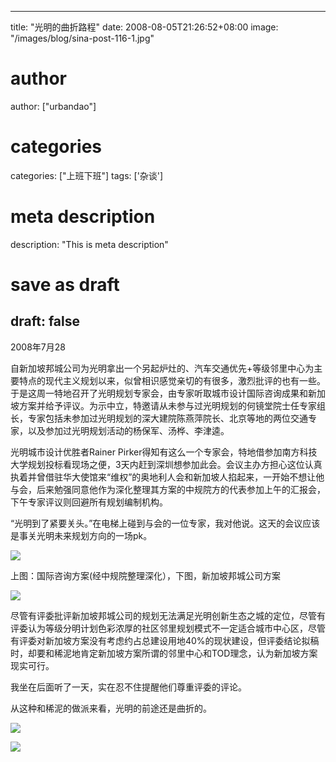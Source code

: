 
---
title: "光明的曲折路程"
date: 2008-08-05T21:26:52+08:00
image: "/images/blog/sina-post-116-1.jpg"
# author
author: ["urbandao"]
# categories
categories: ["上班下班"]
tags: ['杂谈']
# meta description
description: "This is meta description"
# save as draft
draft: false
---

2008年7月28

自新加坡邦城公司为光明拿出一个另起炉灶的、汽车交通优先+等级邻里中心为主要特点的现代主义规划以来，似曾相识感觉亲切的有很多，激烈批评的也有一些。于是这周一特地召开了光明规划专家会，由专家听取城市设计国际咨询成果和新加坡方案并给予评议。为示中立，特邀请从未参与过光明规划的何镜堂院士任专家组长，专家包括未参加过光明规划的深大建院陈燕萍院长、北京等地的两位交通专家，以及参加过光明规划活动的杨保军、汤桦、李津逵。

光明城市设计优胜者Rainer
Pirker得知有这么一个专家会，特地借参加南方科技大学规划投标看现场之便，3天内赶到深圳想参加此会。会议主办方担心这位认真执着并曾借驻华大使馆来“维权”的奥地利人会和新加坡人掐起来，一开始不想让他与会，后来勉强同意他作为深化整理其方案的中规院方的代表参加上午的汇报会，下午专家评议则回避所有规划编制机构。

“光明到了紧要关头。”在电梯上碰到与会的一位专家，我对他说。这天的会议应该是事关光明未来规划方向的一场pk。

![](/images/blog/sina-post-116-1.jpg)

上图：国际咨询方案(经中规院整理深化），下图，新加坡邦城公司方案

![](/images/blog/sina-post-116-2.jpg)

尽管有评委批评新加坡邦城公司的规划无法满足光明创新生态之城的定位，尽管有评委认为等级分明计划色彩浓厚的社区邻里规划模式不一定适合城市中心区，尽管有评委对新加坡方案没有考虑约占总建设用地40%的现状建设，但评委结论拟稿时，却要和稀泥地肯定新加坡方案所谓的邻里中心和TOD理念，认为新加坡方案现实可行。

我坐在后面听了一天，实在忍不住提醒他们尊重评委的评论。

从这种和稀泥的做派来看，光明的前途还是曲折的。

![](/images/blog/sina-post-116-3.jpg)

![](/images/blog/sina-post-116-4.jpg)
